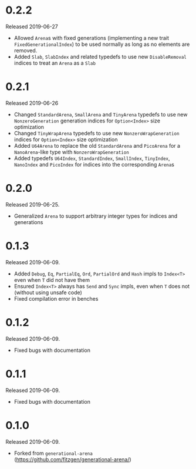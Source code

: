 # 0.2.2

Released 2019-06-27

* Allowed `Arena`s with fixed generations (implementing a new trait `FixedGenerationalIndex`) to be used normally as long as no elements are removed.
* Added `Slab`, `SlabIndex` and related typedefs to use new `DisableRemoval` indices to treat an `Arena` as a `Slab`

# 0.2.1

Released 2019-06-26

* Changed `StandardArena`, `SmallArena` and `TinyArena` typedefs to use new `NonzeroGeneration` generation indices for `Option<Index>` size optimization
* Changed `TinyWrapArena` typedefs to use new `NonzeroWrapGeneration` indices for `Option<Index>` size optimization
* Added `U64Arena` to replace the old `StandardArena` and `PicoArena` for a `NanoArena`-like type with `NonzeroWrapGeneration`
* Added typedefs `U64Index`, `StandardIndex`, `SmallIndex`, `TinyIndex`, `NanoIndex` and `PicoIndex` for indices into the corresponding `Arena`s

# 0.2.0

Released 2019-06-25.

* Generalized `Arena` to support arbitrary integer types for indices and generations

# 0.1.3

Released 2019-06-09.

* Added `Debug`, `Eq`, `PartialEq`, `Ord`, `PartialOrd` and `Hash` impls to `Index<T>` even when `T` did not have them
* Ensured `Index<T>` always has `Send` and `Sync` impls, even when `T` does not (without using unsafe code)
* Fixed compilation error in benches

# 0.1.2

Released 2019-06-09.

* Fixed bugs with documentation

# 0.1.1

Released 2019-06-09.

* Fixed bugs with documentation


# 0.1.0

Released 2019-06-09.

* Forked from `generational-arena` (https://github.com/fitzgen/generational-arena/)
